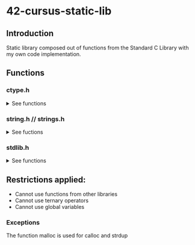# 42-cursus-static-lib

## Introduction
Static library composed out of functions from the Standard C Library with my own code implementation.

## Functions
### ctype.h
<details>
<summary>See functions</summary>

#### isalnum
<details open>
<summary><strong><em>Description</em></strong></summary>
	Checks for an alphanumeric character, equivalent to (isalpha(c) || isdigit(c)).
</details>
		
#### isalpha
<details open>
<summary><strong><em>Description</em></strong></summary>
        Checks  for  an  alphabetic  character, either upper or lower case
</details>

#### isdigit
<details open>
<summary><strong><em>Description</em></strong></summary>
        Checks for a digit (0 through 9).
</details>

#### isascii
<details open>
<summary><strong><em>Description</em></strong></summary>
        Checks whether c is a 7-bit unsigned char value that fits into the ASCII character set.
</details>

#### isprint
<details open>
<summary><strong><em>Description</em></strong></summary>
        Checks for any printable character including space.
</details>

#### toupper
<details open>
<summary><strong><em>Description</em></strong></summary>
</details>

#### tolower
<details open>
<summary><strong><em>Description</em></strong></summary>
</details>

</details>

### string.h // strings.h
<details>
<summary>See fuctions</summary>
	
#### bzero
#### memchr
#### memcmp
#### memcpy
#### memmove
#### memset
#### strlcat
#### strlcpy
#### strlen
#### strchr
#### strnstr
#### strncmp
#### strrchr
#### strup
</details>

### stdlib.h
<details>
<summary>See functions</summary>
	
#### atoi
#### calloc
</details>

## Restrictions applied:
- Cannot use functions from other libraries
- Cannot use ternary operators
- Cannot use global variables
### Exceptions
The function malloc is used for calloc and strdup

	

